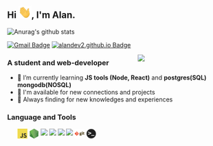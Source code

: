 ## Hi <img src="https://raw.githubusercontent.com/ABSphreak/ABSphreak/master/gifs/Hi.gif" width="30px">, I'm Alan.

![Anurag's github stats](https://github-readme-stats.vercel.app/api?username=alandev2&theme=vue-dark&show_icons=true)

[![Gmail Badge](https://img.shields.io/badge/-Gmail-c14438?style=flat-square&logo=Gmail&logoColor=white&color=black&link=mailto:alanworking1@gmail.com)](mailto:alanworking1@gmail.com)
[![alandev2.github.io Badge](https://img.shields.io/badge/-alandev2.github.io-6633cc?style=flat-square&logo=DTube&logoColor=white&color=black&link=https://alandev2.github.io)](https://alandev2.github.io)

<img src="https://www.flaticon.com/svg/static/icons/svg/1006/1006363.svg" width="200" align="right">

 ### A student and web-developer
 
 - 🌱 I’m currently learning **JS tools (Node, React)** and **postgres(SQL) mongodb(NOSQL)**
 - 🤝 I'm available for new connections and projects
 - 🚀 Always finding for new knowledges and experiences

### Language and Tools
<ul style="display: flex; list-style: none;" >    
 <img height="23" src="https://raw.githubusercontent.com/github/explore/80688e429a7d4ef2fca1e82350fe8e3517d3494d/topics/javascript/javascript.png"> &nbsp;
 <img height="23" src="https://raw.githubusercontent.com/github/explore/80688e429a7d4ef2fca1e82350fe8e3517d3494d/topics/nodejs/nodejs.png"> &nbsp;
 <img height="23" src="https://devicon.dev/devicon.git/icons/postgresql/postgresql-original-wordmark.svg"> &nbsp;
 <img height="23" src="https://devicon.dev/devicon.git/icons/mongodb/mongodb-original-wordmark.svg"> &nbsp;
 <img height="23" src="https://devicon.dev/devicon.git/icons/html5/html5-original-wordmark.svg"> &nbsp;
 <img height="23" src="https://devicon.dev/devicon.git/icons/css3/css3-original-wordmark.svg"> &nbsp;
 <img height="23" src="https://raw.githubusercontent.com/github/explore/80688e429a7d4ef2fca1e82350fe8e3517d3494d/topics/git/git.png"> &nbsp;
 <img height="23" src="https://raw.githubusercontent.com/github/explore/80688e429a7d4ef2fca1e82350fe8e3517d3494d/topics/terminal/terminal.png"> &nbsp;
</ul>
